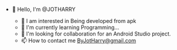 
- 👋 Hello, I'm @JOTHARRY
  - 👀 I am interested in Being developed from apk
  - 🌱 I'm currently learning Programming...
  - 💞️ I'm looking for collaboration for an Android Studio project.
  - 📫 How to contact me ByJotHarry@gmail.com

  <!---
  JOTHARRY/JOTHARRY is a ✨ special ✨ repository because its `README.md` (this file) appears on its GitHub profile.
  You can click the Preview link to see the changes.
  --->

